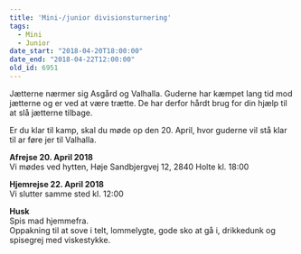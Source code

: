 ```yaml
---
title: 'Mini-/junior divisionsturnering'
tags:
  - Mini
  - Junior
date_start: "2018-04-20T18:00:00"
date_end: "2018-04-22T12:00:00"
old_id: 6951
---
```

<p class="textbox" dir="ltr">Jætterne nærmer sig Asgård og Valhalla.&nbsp;Guderne har kæmpet lang tid&nbsp;mod jætterne og er ved at være trætte. De har derfor hårdt brug&nbsp;for din&nbsp;hjælp til at slå jætterne tilbage.</p><p class="textbox" dir="ltr">Er du klar til kamp, skal du møde&nbsp;op den 20. April, hvor guderne vil stå&nbsp;klar til ar føre jer til Valhalla.</p><p class="textbox" dir="ltr"><strong>Afrejse 20. April 2018<br /></strong>Vi mødes ved hytten, Høje Sandbjergvej 12, 2840 Holte kl. 18:00</p><p class="textbox" dir="ltr"><strong>Hjemrejse 22. April 2018<br /></strong>Vi slutter samme sted kl. 12:00</p><p class="textbox" dir="ltr"><strong>Husk<br /></strong>Spis mad hjemmefra.<br />Oppakning til at sove i telt, lommelygte, gode sko at gå i, drikkedunk og spisegrej med viskestykke.<br /><br /></p>